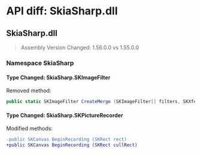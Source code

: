 # API diff: SkiaSharp.dll

## SkiaSharp.dll

> Assembly Version Changed: 1.56.0.0 vs 1.55.0.0

### Namespace SkiaSharp

#### Type Changed: SkiaSharp.SKImageFilter

Removed method:

```csharp
public static SKImageFilter CreateMerge (SKImageFilter[] filters, SKXferMode[] modes, SKImageFilter.CropRect cropRect);
```


#### Type Changed: SkiaSharp.SKPictureRecorder

Modified methods:

```diff
-public SKCanvas BeginRecording (SKRect rect)
+public SKCanvas BeginRecording (SKRect cullRect)
```



